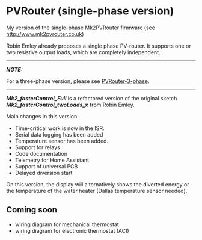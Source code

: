# PVRouter (single-phase version)

My version of the single-phase Mk2PVRouter firmware (see <http://www.mk2pvrouter.co.uk>)

Robin Emley already proposes a single phase PV-router.
It supports one or two resistive output loads, which are completely independent.

---
**_NOTE:_**

For a three-phase version, please see [PVRouter-3-phase](https://github.com/FredM67/PVRouter-3-phase).

---

***Mk2_fasterControl_Full*** is a refactored version of the original sketch ***Mk2_fasterControl_twoLoads_x*** from Robin Emley.

Main changes in this version:

- Time-critical work is now in the ISR.
- Serial data logging has been added
- Temperature sensor has been added.
- Support for relays
- Code documentation
- Telemetry for Home Assistant
- Support of universal PCB
- Delayed diversion start

On this version, the display will alternatively shows the diverted energy or the temperature of the water heater (Dallas temperature sensor needed).

## Coming soon
- wiring diagram for mechanical thermostat
- wiring diagram for electronic thermostat (ACI)
